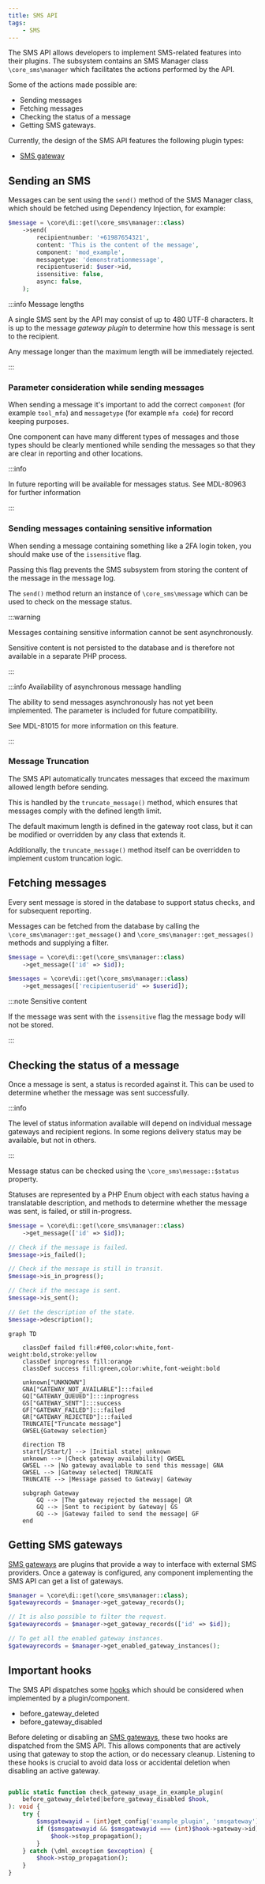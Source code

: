```yaml
---
title: SMS API
tags:
    - SMS
---
```


<Since version="4.5" issueNumber="MDL-79808" />

The SMS API allows developers to implement SMS-related features into their plugins.
The subsystem contains an SMS Manager class `\core_sms\manager` which facilitates the actions performed by the API.

Some of the actions made possible are:

- Sending messages
- Fetching messages
- Checking the status of a message
- Getting SMS gateways.

Currently, the design of the SMS API features the following plugin types:

- [SMS gateway](/apis/plugintypes/sms/index.md)

## Sending an SMS

Messages can be sent using the `send()` method of the SMS Manager class, which should be fetched using Dependency Injection, for example:

```php title="Sending a message"
$message = \core\di::get(\core_sms\manager::class)
    ->send(
        recipientnumber: '+61987654321',
        content: 'This is the content of the message',
        component: 'mod_example',
        messagetype: 'demonstrationmessage',
        recipientuserid: $user->id,
        issensitive: false,
        async: false,
    );
```

:::info Message lengths

A single SMS sent by the API may consist of up to 480 UTF-8 characters. It is up to the message _gateway plugin_ to determine how this message is sent to the recipient.

Any message longer than the maximum length will be immediately rejected.

:::

### Parameter consideration while sending messages

When sending a message it's important to add the correct `component` (for example `tool_mfa`) and `messagetype` (for example `mfa code`) for record keeping purposes.

One component can have many different types of messages and those types should be clearly mentioned while sending the messages so that they are clear in reporting and other locations.

:::info

In future reporting will be available for messages status. See MDL-80963 for further information

:::

### Sending messages containing sensitive information

When sending a message containing something like a 2FA login token, you should make use of the `issensitive` flag.

Passing this flag prevents the SMS subsystem from storing the content of the message in the message log.

The `send()` method return an instance of `\core_sms\message` which can be used to check on the message status.

:::warning

Messages containing sensitive information cannot be sent asynchronously.

Sensitive content is not persisted to the database and is therefore not available in a separate PHP process.

:::

:::info Availability of asynchronous message handling

The ability to send messages asynchronously has not yet been implemented. The parameter is included for future compatibility.

See MDL-81015 for more information on this feature.

:::

### Message Truncation

<Since version="5.0" issueNumber="MDL-84342" />

The SMS API automatically truncates messages that exceed the maximum allowed length before sending.

This is handled by the `truncate_message()` method, which ensures that messages comply with the defined length limit.

The default maximum length is defined in the gateway root class, but it can be modified or overridden by any class that extends it.

Additionally, the `truncate_message()` method itself can be overridden to implement custom truncation logic.

## Fetching messages

Every sent message is stored in the database to support status checks, and for subsequent reporting.

Messages can be fetched from the database by calling the `\core_sms\manager::get_message()` and `\core_sms\manager::get_messages()` methods and supplying a filter.

```php title="Fetching messages"
$message = \core\di::get(\core_sms\manager::class)
    ->get_message(['id' => $id]);

$messages = \core\di::get(\core_sms\manager::class)
    ->get_messages(['recipientuserid' => $userid]);
```

:::note Sensitive content

If the message was sent with the `issensitive` flag the message body will not be stored.

:::

## Checking the status of a message

Once a message is sent, a status is recorded against it. This can be used to determine whether the message was sent successfully.

:::info

The level of status information available will depend on individual message gateways and recipient regions. In some regions delivery status may be available, but not in others.

:::

Message status can be checked using the `\core_sms\message::$status` property.

Statuses are represented by a PHP Enum object with each status having a translatable description, and methods to determine whether the message was sent, is failed, or still in-progress.

```php title="Checking the status of a message"
$message = \core\di::get(\core_sms\manager::class)
    ->get_message(['id' => $id]);

// Check if the message is failed.
$message->is_failed();

// Check if the message is still in transit.
$message->is_in_progress();

// Check if the message is sent.
$message->is_sent();

// Get the description of the state.
$message->description();
```

```mermaid
graph TD

    classDef failed fill:#f00,color:white,font-weight:bold,stroke:yellow
    classDef inprogress fill:orange
    classDef success fill:green,color:white,font-weight:bold

    unknown["UNKNOWN"]
    GNA["GATEWAY_NOT_AVAILABLE"]:::failed
    GQ["GATEWAY_QUEUED"]:::inprogress
    GS["GATEWAY_SENT"]:::success
    GF["GATEWAY_FAILED"]:::failed
    GR["GATEWAY_REJECTED"]:::failed
    TRUNCATE["Truncate message"]
    GWSEL{Gateway selection}

    direction TB
    start[/Start/] --> |Initial state| unknown
    unknown --> |Check gateway availability| GWSEL
    GWSEL --> |No gateway available to send this message| GNA
    GWSEL --> |Gateway selected| TRUNCATE
    TRUNCATE --> |Message passed to Gateway| Gateway

    subgraph Gateway
        GQ --> |The gateway rejected the message| GR
        GQ --> |Sent to recipient by Gateway| GS
        GQ --> |Gateway failed to send the message| GF
    end
```

## Getting SMS gateways

[SMS gateways](/apis/plugintypes/sms/index.md) are plugins that provide a way to interface with external SMS providers.
Once a gateway is configured, any component implementing the SMS API can get a list of gateways.

```php title="Getting the list of enabled gateways"
$manager = \core\di::get(\core_sms\manager::class);
$gatewayrecords = $manager->get_gateway_records();

// It is also possible to filter the request.
$gatewayrecords = $manager->get_gateway_records(['id' => $id]);

// To get all the enabled gateway instances.
$gatewayrecords = $manager->get_enabled_gateway_instances();
```

## Important hooks

The SMS API dispatches some [hooks](/apis/core/hooks/index.md) which should be considered when implemented by a plugin/component.

- before_gateway_deleted
- before_gateway_disabled

Before deleting or disabling an [SMS gateways](/apis/plugintypes/sms/index.md), these two hooks are dispatched from the SMS API.
This allows components that are actively using that gateway to stop the action, or do necessary cleanup.
Listening to these hooks is crucial to avoid data loss or accidental deletion when disabling an active gateway.

```php title="Implement the hooks to check for usage before deletion or deactivation"

public static function check_gateway_usage_in_example_plugin(
    before_gateway_deleted|before_gateway_disabled $hook,
): void {
    try {
        $smsgatewayid = (int)get_config('example_plugin', 'smsgateway');
        if ($smsgatewayid && $smsgatewayid === (int)$hook->gateway->id) {
            $hook->stop_propagation();
        }
    } catch (\dml_exception $exception) {
        $hook->stop_propagation();
    }
}

```
